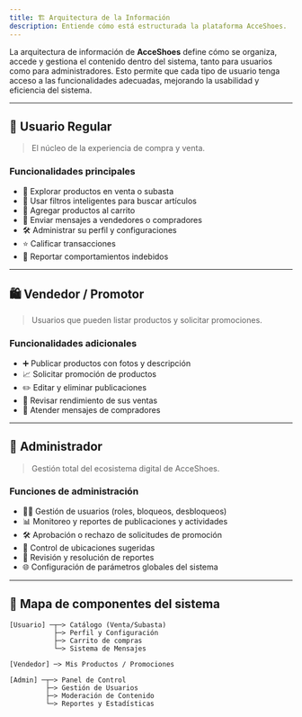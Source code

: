 ```yaml
---
title: 🏗️ Arquitectura de la Información
description: Entiende cómo está estructurada la plataforma AcceShoes.
---
```


La arquitectura de información de **AcceShoes** define cómo se organiza, accede y gestiona el contenido dentro del sistema, tanto para usuarios como para administradores. Esto permite que cada tipo de usuario tenga acceso a las funcionalidades adecuadas, mejorando la usabilidad y eficiencia del sistema.

---

## 👤 Usuario Regular

> El núcleo de la experiencia de compra y venta.

### Funcionalidades principales

- 🛒 Explorar productos en venta o subasta
- 🔎 Usar filtros inteligentes para buscar artículos
- 🧺 Agregar productos al carrito
- 💬 Enviar mensajes a vendedores o compradores
- 🛠️ Administrar su perfil y configuraciones
- ⭐ Calificar transacciones
- 🚩 Reportar comportamientos indebidos

---

## 🛍️ Vendedor / Promotor

> Usuarios que pueden listar productos y solicitar promociones.

### Funcionalidades adicionales

- ➕ Publicar productos con fotos y descripción
- 📈 Solicitar promoción de productos
- ✏️ Editar y eliminar publicaciones
- 🧾 Revisar rendimiento de sus ventas
- 💬 Atender mensajes de compradores

---

## 🔐 Administrador

> Gestión total del ecosistema digital de AcceShoes.

### Funciones de administración

- 🧑‍💻 Gestión de usuarios (roles, bloqueos, desbloqueos)
- 📊 Monitoreo y reportes de publicaciones y actividades
- 🛠️ Aprobación o rechazo de solicitudes de promoción
- 📍 Control de ubicaciones sugeridas
- 🧾 Revisión y resolución de reportes
- 🌐 Configuración de parámetros globales del sistema

---

## 🧩 Mapa de componentes del sistema

```text
[Usuario] ─┬─> Catálogo (Venta/Subasta)
           ├─> Perfil y Configuración
           ├─> Carrito de compras
           └─> Sistema de Mensajes

[Vendedor] ─> Mis Productos / Promociones

[Admin] ─┬─> Panel de Control
         ├─> Gestión de Usuarios
         ├─> Moderación de Contenido
         └─> Reportes y Estadísticas
